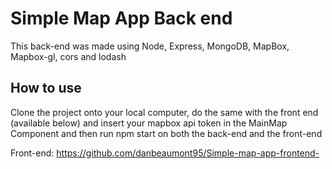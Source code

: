 # Simple Map App Back end

This back-end was made using Node, Express, MongoDB, MapBox, Mapbox-gl, cors and lodash

## How to use

Clone the project onto your local computer, do the same with the front end (available below) and insert your mapbox api token in the MainMap Component and then run npm start on both the back-end and the front-end

Front-end: https://github.com/danbeaumont95/Simple-map-app-frontend-